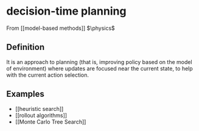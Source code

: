 # decision-time planning
From [[model-based methods]]
$\physics$
## Definition
It is an approach to planning (that is, improving policy based on the model of environment) where updates are focused near the current state, to help with the current action selection.

## Examples
- [[heuristic search]]
- [[rollout algorithms]]
- [[Monte Carlo Tree Search]]